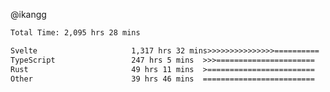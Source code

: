 @ikangg
<!--START_SECTION:waka-->

```txt
Total Time: 2,095 hrs 28 mins

Svelte                     1,317 hrs 32 mins>>>>>>>>>>>>>>>==========   61.70 %
TypeScript                 247 hrs 5 mins  >>>======================   11.57 %
Rust                       49 hrs 11 mins  >========================   02.30 %
Other                      39 hrs 46 mins  =========================   01.86 %
```

<!--END_SECTION:waka-->
